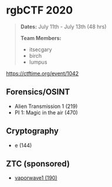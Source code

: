 # rgbCTF 2020
> **Dates:** July 11th - July 13th (48 hrs)
>
> **Team Members:**
> - itsecgary
> - birch
> - lumpus

https://ctftime.org/event/1042

## Forensics/OSINT
- Alien Transmission 1 (219)
- PI 1: Magic in the air (470)

## Cryptography
- e (144)

## ZTC (sponsored)
- [vaporwave1 (190)](https://github.com/itsecgary/CTFs/tree/master/rgbCTF%202020/vaporize1)
